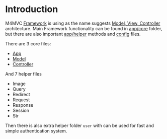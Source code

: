 # Introduction

M4MVC [Framework](https://en.wikipedia.org/wiki/Software_framework) is using as the name suggests [Model, View, Controller](https://en.wikipedia.org/wiki/Model%E2%80%93view%E2%80%93controller) architecture. Main Framework functionality can be found in [app/core](https://github.com/Matoo125/M4CMS/tree/master/app/core) folder, but there are also important [app/helper](https://github.com/Matoo125/M4CMS/tree/master/app/helper ) methods and [config](https://github.com/Matoo125/M4CMS/tree/master/app/config) files.

There are 3 core files:

- [App](app.md)
- [Model](model.md)
- [Controller](controller.md)


And 7 helper files

- Image
- Query
- Redirect
- Request
- Response
- Session
- Str

Then there is also extra helper folder `user` with can be used for fast and simple authentication system.